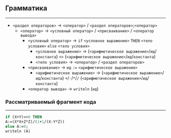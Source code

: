 ## Грамматика

---
- `<раздел операторов>` -> `<оператор>` / `<раздел операторов>`;`<оператор>`
  - `<оператор>` -> `<условный оператор>` / `<присваивание>` / `<оператор вывода>`
    - `<условный оператор>` -> `if` `<условное выражение>` `THEN` `<тело условия>` `else` `<тело условия>`
      - `<условное выражение>` -> (`<арифметическое выражение>`/`ид`/`константа`) `<>` (`<арифметическое выражение>`/`ид`/`константа`)
      - `<тело условия>` -> `<оператор>` / `<раздел операторов>`
    - `<присваивание>` -> `ид` `:=` `<арифметическое выражение>`
      - `<арифметическое выражение>` -> (`<арифметическое выражение>`/`ид`/`константа`) `+`/`-`/`*`/`/` (`<арифметическое выражение>`/`ид`/`константа`)
    - `<оператор вывода>` -> `writeln` (`ид`)

### Рассматриваемый фрагмент кода

---
```pascal
if (X+Y)<>0 THEN
A:=(X*X+Z*Z)/(1+1/(X-Y*Z))
else A:=0;
writeln (A)
```